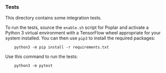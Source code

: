 ### Tests

This directory contains some integration tests.

To run the tests, source the `enable.sh` script for Poplar and activate a
Python 3 virtual environment with a TensorFlow wheel appropriate for your system
installed. You can then use `pip3` to install the required packages:

```
    python3 -m pip install -r requirements.txt
```

Use this command to run the tests:

```
    python3 -m pytest
```
